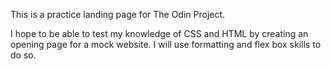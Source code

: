 This is a practice landing page for The Odin Project.

I hope to be able to test my knowledge of CSS and HTML by creating an opening page for a mock website. I will use formatting and flex box skills to do so.